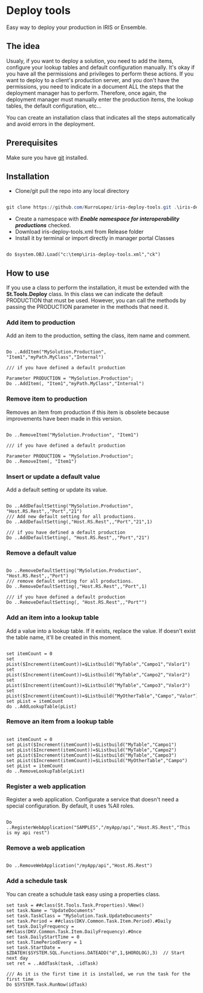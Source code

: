 # Deploy tools

Easy way to deploy your production in IRIS or Ensemble.

## The idea

Usualy, if you want to deploy a solution, you need to add the items, configure your lookup tables and default configuration manually.
It's okay if you have all the permissions and privileges to perform these actions. If you want to deploy to a client's production server, and you don't have the permissions, you need to indicate in a document ALL the steps that the deployment manager has to perform.
Therefore, once again, the deployment manager must manually enter the production items, the lookup tables, the default configuration, etc...

You can create an installation class that indicates all the steps automatically and avoid errors in the deployment.

## Prerequisites

Make sure you have [git](https://git-scm.com/book/en/v2/Getting-Started-Installing-Git "git") installed.

## Installation

- Clone/git pull the repo into any local directory

```powershell

git clone https://github.com/KurroLopez/iris-deploy-tools.git .\iris-deploy-tools

```

- Create a namespace with ***Enable namespace for interoperability productions*** checked.
- Download iris-deploy-tools.xml from Release folder
- Install it by terminal or import directly in manager portal Classes

```objectscript

do $system.OBJ.Load("c:\temp\iris-deploy-tools.xml","ck")

```

## How to use

If you use a class to perform the installation, it must be extended with the **St.Tools.Deploy** class. In this class we can indicate the default PRODUCTION that must be used.
However, you can call the methods by passing the PRODUCTION parameter in the methods that need it.

### Add item to production

Add an item to the production, setting the class, item name and comment.

```objectscript

Do ..AddItem("MySolution.Production", "Item1","myPath.MyClass","Internal")

/// if you have defined a default production

Parameter PRODUCTION = "MySolution.Production";
Do ..AddItem(, "Item1","myPath.MyClass","Internal")

```

### Remove item to production

Removes an item from production if this item is obsolete because improvements have been made in this version.

```objectscript

Do ..RemoveItem("MySolution.Production", "Item1")

/// if you have defined a default production

Parameter PRODUCTION = "MySolution.Production";
Do ..RemoveItem(, "Item1")

```

### Insert or update a default value

Add a default setting or update its value.

```objectscript

Do ..AddDefaultSetting("MySolution.Production", "Host.RS.Rest",,"Port","21")
/// Add new default setting for all productions.
Do ..AddDefaultSetting(,"Host.RS.Rest",,"Port","21",1)

/// if you have defined a default production
Do ..AddDefaultSetting(, "Host.RS.Rest",,"Port","21")

```

### Remove a default value

```objectscript

Do ..RemoveDefaultSetting("MySolution.Production", "Host.RS.Rest",,"Port")
/// remove default setting for all productions.
Do ..RemoveDefaultSetting(,"Host.RS.Rest",,"Port",1)

/// if you have defined a default production
Do ..RemoveDefaultSetting(, "Host.RS.Rest",,"Port"")

```

### Add an item into a lookup table

Add a value into a lookup table. If it exists, replace the value. If doesn't exist the table name, it'll be created in this moment.

```objectscript

set itemCount = 0
set pList($Increment(itemCount))=$Listbuild("MyTable","Campo1","Valor1")
set pList($Increment(itemCount))=$Listbuild("MyTable","Campo2","Valor2")
set pList($Increment(itemCount))=$Listbuild("MyTable","Campo3","Valor3")
set pList($Increment(itemCount))=$Listbuild("MyOtherTable","Campo","Valor")
set pList = itemCount
do ..AddLookupTable(pList)

```

### Remove an item from a lookup table

```objectscript

set itemCount = 0
set pList($Increment(itemCount))=$Listbuild("MyTable","Campo1")
set pList($Increment(itemCount))=$Listbuild("MyTable","Campo2")
set pList($Increment(itemCount))=$Listbuild("MyTable","Campo3")
set pList($Increment(itemCount))=$Listbuild("MyOtherTable","Campo")
set pList = itemCount
do ..RemoveLookupTable(pList)

```

### Register a web application

Register a web application. Configurate a service that doesn't need a special configuration.
By default, it uses %All roles.

```objectscript

Do ..RegisterWebApplication("SAMPLES","/myApp/api","Host.RS.Rest","This is my api rest")

```

### Remove a web application

```objectscript

Do ..RemoveWebApplication("/myApp/api","Host.RS.Rest")

```

### Add a schedule task

You can create a schudule task easy using a properties class.

```objectscript
set task = ##class(St.Tools.Task.Properties).%New()
set task.Name = "UpdateDocuments"
set task.TaskClass = "MySolution.Task.UpdateDocuments"
set task.Period = ##class(DKV.Common.Task.Item.Period).#Daily
set task.DailyFrequency = ##class(DKV.Common.Task.Item.DailyFrequency).#Once
set task.DailyStartTime = 0
set task.TimePeriodEvery = 1
set task.StartDate = $ZDATEH($SYSTEM.SQL.Functions.DATEADD("d",1,$HOROLOG),3)  // Start next day
set ret = ..AddTask(task, .idTask)

/// As it is the first time it is installed, we run the task for the first time
Do $SYSTEM.Task.RunNow(idTask)

```